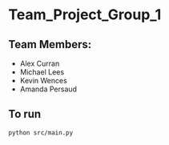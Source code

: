 # Team_Project_Group_1

## Team Members: ##
- Alex Curran
- Michael Lees
- Kevin Wences
- Amanda Persaud

## To run ##
`python src/main.py`